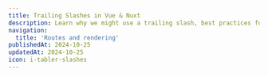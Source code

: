 ```yaml
---
title: Trailing Slashes in Vue & Nuxt
description: Learn why we might use a trailing slash, best practices for them and how to handle them in Nuxt.
navigation:
  title: 'Routes and rendering'
publishedAt: 2024-10-25
updatedAt: 2024-10-25
icon: i-tabler-slashes
---
```

